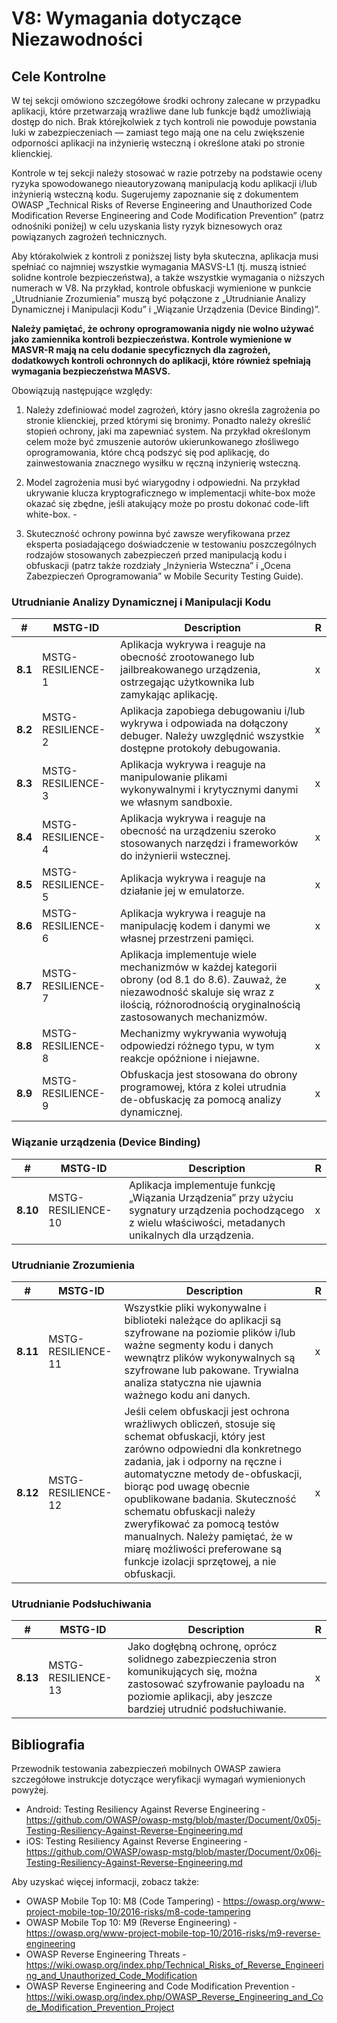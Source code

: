 # V8: Wymagania dotyczące Niezawodności

## Cele Kontrolne

W tej sekcji omówiono szczegółowe środki ochrony zalecane w przypadku aplikacji, które przetwarzają wrażliwe dane lub funkcje bądź umożliwiają dostęp do nich. Brak którejkolwiek z tych kontroli nie powoduje powstania luki w zabezpieczeniach — zamiast tego mają one na celu zwiększenie odporności aplikacji na inżynierię wsteczną i określone ataki po stronie klienckiej.

Kontrole w tej sekcji należy stosować w razie potrzeby na podstawie oceny ryzyka spowodowanego nieautoryzowaną manipulacją kodu aplikacji i/lub inżynierią wsteczną kodu. Sugerujemy zapoznanie się z dokumentem OWASP „Technical Risks of Reverse Engineering and Unauthorized Code Modification Reverse Engineering and Code Modification Prevention” (patrz odnośniki poniżej) w celu uzyskania listy ryzyk biznesowych oraz powiązanych zagrożeń technicznych.

Aby którakolwiek z kontroli z poniższej listy była skuteczna, aplikacja musi spełniać co najmniej wszystkie wymagania MASVS-L1 (tj. muszą istnieć solidne kontrole bezpieczeństwa), a także wszystkie wymagania o niższych numerach w V8. Na przykład, kontrole obfuskacji wymienione w punkcie „Utrudnianie Zrozumienia” muszą być połączone z „Utrudnianie Analizy Dynamicznej i Manipulacji Kodu” i „Wiązanie Urządzenia (Device Binding)”.

**Należy pamiętać, że ochrony oprogramowania nigdy nie wolno używać jako zamiennika kontroli bezpieczeństwa. Kontrole wymienione w MASVR-R mają na celu dodanie specyficznych dla zagrożeń, dodatkowych kontroli ochronnych do aplikacji, które również spełniają wymagania bezpieczeństwa MASVS.**

Obowiązują następujące względy:

1. Należy zdefiniować model zagrożeń, który jasno określa zagrożenia po stronie klienckiej, przed którymi się bronimy. Ponadto należy określić stopień ochrony, jaki ma zapewniać system. Na przykład określonym celem może być zmuszenie autorów ukierunkowanego złośliwego oprogramowania, które chcą podszyć się pod aplikację, do zainwestowania znacznego wysiłku w ręczną inżynierię wsteczną.

2. Model zagrożenia musi być wiarygodny i odpowiedni. Na przykład ukrywanie klucza kryptograficznego w implementacji white-box może okazać się zbędne, jeśli atakujący może po prostu dokonać code-lift white-box. *-*

3. Skuteczność ochrony powinna być zawsze weryfikowana przez eksperta posiadającego doświadczenie w testowaniu poszczególnych rodzajów stosowanych zabezpieczeń przed manipulacją kodu i obfuskacji (patrz także rozdziały „Inżynieria Wsteczna” i „Ocena Zabezpieczeń Oprogramowania” w Mobile Security Testing Guide).

<!-- \pagebreak -->

### Utrudnianie Analizy Dynamicznej i Manipulacji Kodu

| # | MSTG-ID | Description | R |
| -- | ----------- | ---------------------- | - |
| **8.1** | MSTG-RESILIENCE-1 | Aplikacja wykrywa i reaguje na obecność zrootowanego  lub jailbreakowanego urządzenia, ostrzegając użytkownika lub zamykając aplikację. | x |
| **8.2** | MSTG-RESILIENCE-2 | Aplikacja zapobiega debugowaniu i/lub wykrywa i odpowiada na dołączony debuger. Należy uwzględnić wszystkie dostępne protokoły debugowania. | x |
| **8.3** | MSTG-RESILIENCE-3 | Aplikacja wykrywa i reaguje na manipulowanie plikami wykonywalnymi i krytycznymi danymi we własnym sandboxie. | x |
| **8.4** | MSTG-RESILIENCE-4 | Aplikacja wykrywa i reaguje na obecność na urządzeniu szeroko stosowanych narzędzi i frameworków do inżynierii wstecznej.| x |
| **8.5** | MSTG-RESILIENCE-5 | Aplikacja wykrywa i reaguje na działanie jej w emulatorze.  | x |
| **8.6** | MSTG-RESILIENCE-6 | Aplikacja wykrywa i reaguje na manipulację kodem i danymi we własnej przestrzeni pamięci. | x |
| **8.7** | MSTG-RESILIENCE-7 | Aplikacja implementuje wiele mechanizmów w każdej kategorii obrony (od 8.1 do 8.6). Zauważ, że niezawodność skaluje się wraz z ilością, różnorodnością oryginalnością zastosowanych mechanizmów. | x |
| **8.8** | MSTG-RESILIENCE-8 | Mechanizmy wykrywania wywołują odpowiedzi różnego typu, w tym reakcje opóźnione i niejawne. | x |
| **8.9** | MSTG-RESILIENCE-9 | Obfuskacja jest stosowana do obrony programowej, która z kolei utrudnia de-obfuskację za pomocą analizy dynamicznej.  | x |

### Wiązanie urządzenia (Device Binding)

| # | MSTG-ID | Description | R |
| -- | ----------- | ---------------------- | - |
| **8.10** | MSTG-RESILIENCE-10 | Aplikacja implementuje funkcję „Wiązania Urządzenia” przy użyciu sygnatury urządzenia pochodzącego z wielu właściwości, metadanych unikalnych dla urządzenia. | x |

<!-- \pagebreak -->

### Utrudnianie Zrozumienia

| # | MSTG-ID | Description | R |
| -- | ----------- | ---------------------- | - |
| **8.11** | MSTG-RESILIENCE-11 | Wszystkie pliki wykonywalne i biblioteki należące do aplikacji są szyfrowane na poziomie plików i/lub ważne segmenty kodu i danych wewnątrz plików wykonywalnych są szyfrowane lub pakowane. Trywialna analiza statyczna nie ujawnia ważnego kodu ani danych. | x |
| **8.12** | MSTG-RESILIENCE-12 | Jeśli celem obfuskacji jest ochrona wrażliwych obliczeń, stosuje się schemat obfuskacji, który jest zarówno odpowiedni dla konkretnego zadania, jak i odporny na ręczne i automatyczne metody de-obfuskacji, biorąc pod uwagę obecnie opublikowane badania. Skuteczność schematu obfuskacji należy zweryfikować za pomocą testów manualnych. Należy pamiętać, że w miarę możliwości preferowane są funkcje izolacji sprzętowej, a nie obfuskacji. | x |

### Utrudnianie Podsłuchiwania

| # | MSTG-ID | Description | R |
| -- | ----------- | ---------------------- | - |
| **8.13** | MSTG-RESILIENCE-13 | Jako dogłębną ochronę, oprócz solidnego zabezpieczenia stron komunikujących się, można zastosować szyfrowanie payloadu na poziomie aplikacji, aby jeszcze bardziej utrudnić podsłuchiwanie. | x |

<!-- \pagebreak -->

## Bibliografia

Przewodnik testowania zabezpieczeń mobilnych OWASP zawiera szczegółowe instrukcje dotyczące weryfikacji wymagań wymienionych powyżej.

- Android: Testing Resiliency Against Reverse Engineering - <https://github.com/OWASP/owasp-mstg/blob/master/Document/0x05j-Testing-Resiliency-Against-Reverse-Engineering.md>
- iOS: Testing Resiliency Against Reverse Engineering - <https://github.com/OWASP/owasp-mstg/blob/master/Document/0x06j-Testing-Resiliency-Against-Reverse-Engineering.md>

Aby uzyskać więcej informacji, zobacz także:

- OWASP Mobile Top 10: M8 (Code Tampering) - <https://owasp.org/www-project-mobile-top-10/2016-risks/m8-code-tampering>
- OWASP Mobile Top 10: M9 (Reverse Engineering) - <https://owasp.org/www-project-mobile-top-10/2016-risks/m9-reverse-engineering>
- OWASP Reverse Engineering Threats - <https://wiki.owasp.org/index.php/Technical_Risks_of_Reverse_Engineering_and_Unauthorized_Code_Modification>
- OWASP Reverse Engineering and Code Modification Prevention - <https://wiki.owasp.org/index.php/OWASP_Reverse_Engineering_and_Code_Modification_Prevention_Project>
